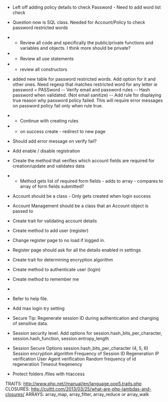 - Left off adding policy details to check Password - Need to add word list check
- Question now is SQL class. Needed for Account/Policy to check password restricted words
- - Review all code and specifically the public/private functions and variables and objects. I think more should be private?
-   - Review all use statements
-   - review all constructors
- added new table for password restricted words.  Add option for it and other ones. Need regexp that matches restricted word for any letter ie password = PASSword
-- Verify email and password rules
-- Hash password when validated. (Not email sanitize)
-- Add rule for displaying true reason why password policy failed. This will require error messages on password policy fail only when rule true.

- - Continue with creating rules
- - on success create - redirect to new page
- Should add error message on verify fail?
- Add enable / disable registration
- Create the method that verifies which account fields are required for creation/update and validates data
-   - Method gets list of required form fields - adds to array - compares to array of form fields submitted?

- Account should be a class - Only gets created when login success
- Account Management should be a class that an Account object is passed to
- Create trait for validating account details
- Create method to add user (register)
-   Change register page to no load if logged in.
-   Register page should ask for all the details enabled in settings
- Create trait for determining encryption algorithm
- Create method to authenticate user (login)
- Create method to remember me
- 
- Refer to help file.
- Add max login try setting
- Secure Tip: Regenerate session ID during authentication and changing of sensitive data.
- Session security level. Add options for session.hash_bits_per_character, session.hash_function, session.entropy_length

- Session Secure Options
session.hash_bits_per_character (4, 5, 6)
Session encryption algorithm
Frequency of Session ID Regeneration
IP verification
User Agent verification
Random frequency of id regeneration
Timeout freqenency

- Protect folders /files with htaccess

TRAITS: http://www.php.net//manual/en/language.oop5.traits.php
CLOSURES: http://culttt.com/2013/03/25/what-are-php-lambdas-and-closures/
ARRAYS: array_map, array_filter, array_reduce or array_walk
